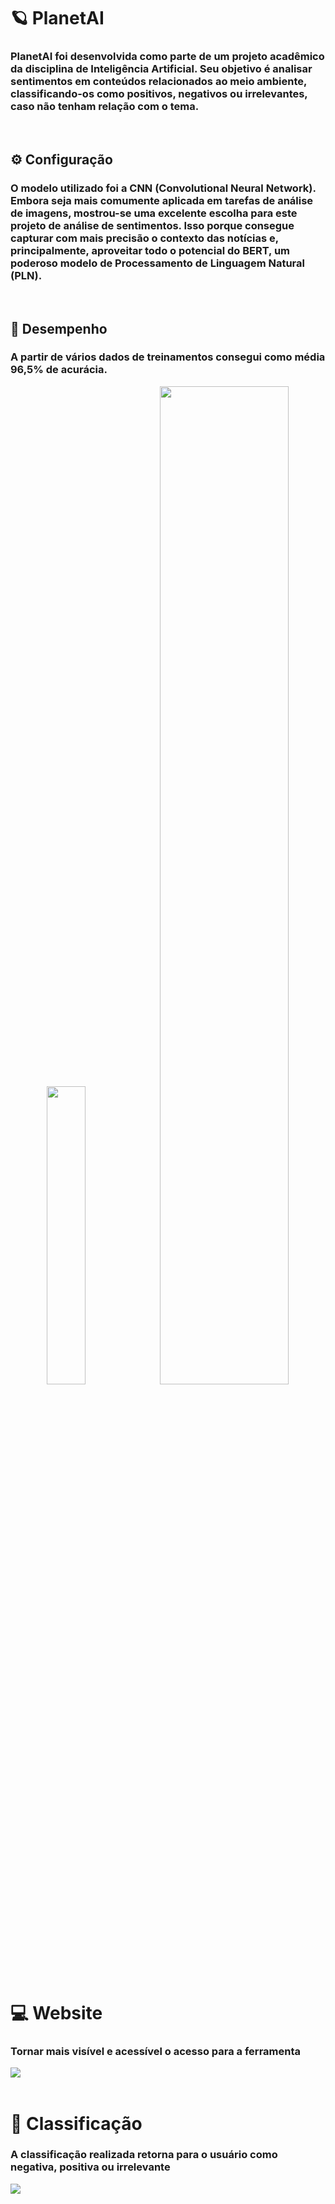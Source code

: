 # 🪐 PlanetAI
### PlanetAI foi desenvolvida como parte de um projeto acadêmico da disciplina de Inteligência Artificial. Seu objetivo é analisar sentimentos em conteúdos relacionados ao meio ambiente, classificando-os como positivos, negativos ou irrelevantes, caso não tenham relação com o tema.

<br/>

## ⚙️ Configuração
### O modelo utilizado foi a CNN (Convolutional Neural Network). Embora seja mais comumente aplicada em tarefas de análise de imagens, mostrou-se uma excelente escolha para este projeto de análise de sentimentos. Isso porque consegue capturar com mais precisão o contexto das notícias e, principalmente, aproveitar todo o potencial do BERT, um poderoso modelo de Processamento de Linguagem Natural (PLN).

<br/>

## 🚀 Desempenho
### A partir de vários dados de treinamentos consegui como média 96,5% de acurácia.

<p align="center">
  <img width="35%" src="https://github.com/user-attachments/assets/406319e3-9d5d-4c6a-81b3-ef93af3a874b" />
  <img width="64%" src="https://github.com/user-attachments/assets/040485b6-2fd3-49e0-9ded-0513c91ae021" />
</p>

<br/>
<br/>

# 💻 Website 
### Tornar mais visível e acessível o acesso para a ferramenta
<img src="https://github.com/user-attachments/assets/5c7ef2b2-e74a-487a-959a-9ec86042b753" />

<br/>
<br/>

# 🤖 Classificação
### A classificação realizada retorna para o usuário como negativa, positiva ou irrelevante
<img src="https://github.com/user-attachments/assets/1f2d95ea-1a82-4882-aae4-1ec3bedfa772" />

